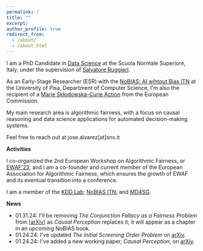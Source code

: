 ```yaml
---
permalink: /
title: ""
excerpt:
author_profile: true
redirect_from: 
  - /about/
  - /about.html
---
```


I am a PhD Candidate in [Data Science](https://www.phd-ai.it/) at the Scuola Normale Superiore, Italy, under the supervision of [Salvatore Ruggieri](http://pages.di.unipi.it/ruggieri/). 

As an Early-Stage Researcher (ESR) with the [NoBIAS: AI wihtout Bias ITN](https://nobias-project.eu/) at the University of Pisa, Department of Computer Science, I'm also the recipient of a [Marie Skłodowska-Curie Action](https://marie-sklodowska-curie-actions.ec.europa.eu/) from the European Commission.

My main research area is algorithmic fairness, with a focus on causal reasoning and data science applications for automated decision-making systems.

Feel free to reach out at jose.alvarez[at]sns.it

**Activities**

I co-organized the 2nd European Workshop on Algorithmic Fairness, or [EWAF'23](https://sites.google.com/view/ewaf23/home), and I am a co-founder and current member of the European Association for Algorithmic Fairness, which ensures the growth of EWAF and its eventual transition into a conference.

I am a member of the [KDD Lab](https://kdd.isti.cnr.it/); [NoBIAS ITN](https://nobias-project.eu/); and [MD4SG](https://www.md4sg.com/).

**News**

- 01.31.24: I'll be removing *The Conjunction Fallacy as a Fairness Problem* from [[arXiv](https://arxiv.org/abs/2305.09535)] as *Causal Perception* replaces it; it will appear as a chapter in an upcoming NoBIAS book.
- 01.24.24: I've updated *The Initial Screening Order Problem* on [arXiv](https://arxiv.org/pdf/2307.15398v2).
- 01.24.24: I've added a new working paper, *Causal Perception*, on [arXiv](https://arxiv.org/pdf/2401.13408).
